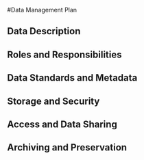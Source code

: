 #Data Management Plan

## Data Description
## Roles and Responsibilities
## Data Standards and Metadata
## Storage and Security
## Access and Data Sharing
## Archiving and Preservation
